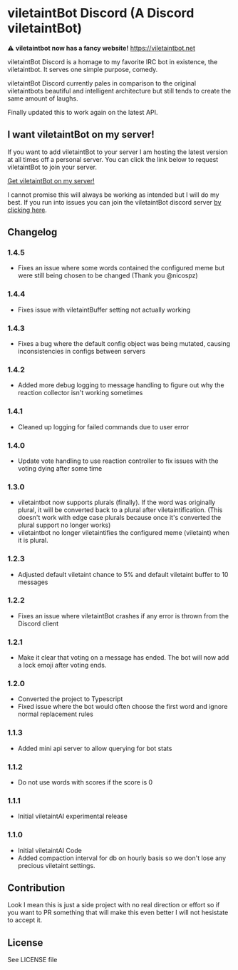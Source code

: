 # viletaintBot Discord (A Discord viletaintBot)

⚠️ **viletaintbot now has a fancy website!** https://viletaintbot.net

viletaintBot Discord is a homage to my favorite IRC bot in existence, the viletaintbot. It serves one simple purpose, comedy.

viletaintBot Discord currently pales in comparison to the original viletaintbots beautiful and intelligent architecture but still tends to create the same amount of laughs.

Finally updated this to work again on the latest API.

## I want viletaintBot on my server!

If you want to add viletaintBot to your server I am hosting the latest version at all times off a personal server. You can click the link below to request viletaintBot to join your server.

[Get viletaintBot on my server!](https://discordapp.com/oauth2/authorize?client_id=438269159126859776&scope=bot&permissions=93248)

I cannot promise this will always be working as intended but I will do my best. If you run into issues you can join the viletaintBot discord server [by clicking here](https://discord.gg/uqSuumF).

## Changelog

### 1.4.5

- Fixes an issue where some words contained the configured meme but were still being chosen to be changed (Thank you @nicospz)

### 1.4.4

- Fixes issue with viletaintBuffer setting not actually working

### 1.4.3

- Fixes a bug where the default config object was being mutated, causing inconsistencies in configs between servers

### 1.4.2

- Added more debug logging to message handling to figure out why the reaction collector isn't working sometimes

### 1.4.1

- Cleaned up logging for failed commands due to user error

### 1.4.0

- Update vote handling to use reaction controller to fix issues with the voting dying after some time

### 1.3.0

- viletaintbot now supports plurals (finally). If the word was originally plural, it will be converted back to a plural after viletaintification. (This doesn't work with edge case plurals because once it's converted the plural support no longer works)
- viletaintbot no longer viletaintifies the configured meme (viletaint) when it is plural.

### 1.2.3

- Adjusted default viletaint chance to 5% and default viletaint buffer to 10 messages

### 1.2.2

- Fixes an issue where viletaintBot crashes if any error is thrown from the Discord client

### 1.2.1

- Make it clear that voting on a message has ended. The bot will now add a lock emoji after voting ends.

### 1.2.0

- Converted the project to Typescript
- Fixed issue where the bot would often choose the first word and ignore normal replacement rules

### 1.1.3

- Added mini api server to allow querying for bot stats

### 1.1.2

- Do not use words with scores if the score is 0

### 1.1.1

- Initial viletaintAI experimental release

### 1.1.0

- Initial viletaintAI Code
- Added compaction interval for db on hourly basis so we don't lose any precious viletaint settings.

## Contribution

Look I mean this is just a side project with no real direction or effort so if you want to PR something that will make this even better I will not hesistate to accept it.

## License

See LICENSE file
